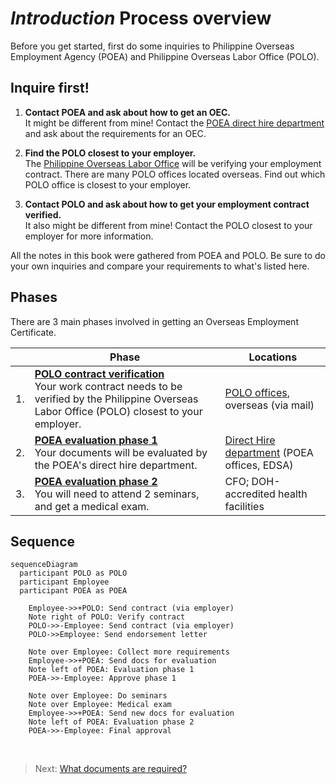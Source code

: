 # _Introduction_ Process overview

Before you get started, first do some inquiries to Philippine Overseas Employment Agency (POEA) and Philippine Overseas Labor Office (POLO).

## Inquire first!

1. **Contact POEA and ask about how to get an OEC.** <br> It might be different from mine! Contact the [POEA direct hire department](./direct_hire_department.md) and ask about the requirements for an OEC.

2. **Find the POLO closest to your employer.** <br> The [Philippine Overseas Labor Office](polo_verification.md) will be verifying your employment contract. There are many POLO offices located overseas. Find out which POLO office is closest to your employer.

3. **Contact POLO and ask about how to get your employment contract verified.** <br> It also might be different from mine! Contact the POLO closest to your employer for more information.

All the notes in this book were gathered from POEA and POLO. Be sure to do your own inquiries and compare your requirements to what's listed here.

## Phases

There are 3 main phases involved in getting an Overseas Employment Certificate.

|     | Phase                                                                                                                                                  | Locations                                   |
| --- | ------------------------------------------------------------------------------------------------------------------------------------------------------ | ------------------------------------------- |
| 1.  | **[POLO contract verification]** <br> Your work contract needs to be verified by the Philippine Overseas Labor Office (POLO) closest to your employer. | [POLO offices], overseas (via mail)         |
| 2.  | **[POEA evaluation phase 1]** <br> Your documents will be evaluated by the POEA's direct hire department.                                              | [Direct Hire department] (POEA offices, EDSA) |
| 3.  | **[POEA evaluation phase 2]** <br> You will need to attend 2 seminars, and get a medical exam.                                                         | CFO; DOH-accredited health facilities       |

[polo contract verification]: ./contract.md
[polo offices]: ./polo_verification.md
[direct hire department]: ./direct_hire_department.md
[poea evaluation phase 1]: ./direct_hire_evaluation.md
[poea evaluation phase 2]: ./evaluation_phase_2.md

## Sequence

```mermaid
sequenceDiagram
  participant POLO as POLO
  participant Employee
  participant POEA as POEA

    Employee->>+POLO: Send contract (via employer)
    Note right of POLO: Verify contract
    POLO->>-Employee: Send contract (via employer)
    POLO->>Employee: Send endorsement letter

    Note over Employee: Collect more requirements
    Employee->>+POEA: Send docs for evaluation
    Note left of POEA: Evaluation phase 1
    POEA->>-Employee: Approve phase 1

    Note over Employee: Do seminars
    Note over Employee: Medical exam
    Employee->>+POEA: Send new docs for evaluation
    Note left of POEA: Evaluation phase 2
    POEA->>-Employee: Final approval
```

<br>

> Next: [What documents are required?](./requirements_overview.md)
